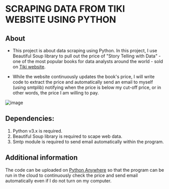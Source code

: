 # SCRAPING DATA FROM TIKI WEBSITE USING PYTHON

## About
* This project is about data scraping using Python. In this project, I use Beautiful Soup library to pull out the price of "Story Telling with Data" - one of the most popular books for data analysts around the world - sold on [Tiki website](https://tiki.vn/storytelling-with-data-ke-chuyen-thong-qua-du-lieu-cuon-cam-nang-huong-dan-truc-quan-hoa-du-lieu-p76013378.html?spid=76013379).

* While the website continuously updates the book's price, I will write code to extract the price and automatically send an email to myself (using smtplib) notifying when the price is below my cut-off price, or in other words, the price I am willing to pay.

![image](https://github.com/anhthiphuongtran/web-scraping/assets/105230494/b277a047-9046-44b1-b180-00b334359450)

## Dependencies:

1. Python v3.x is required.
2. Beautiful Soup library is required to scape web data.
3. Smtp module is required to send email automatically within the program.

## Additional information
The code can be uploaded on [Python Anywhere](https://www.pythonanywhere.com/) so that the program can be run in the cloud to continuously check the price and send email automatically even if I do not turn on my computer.

